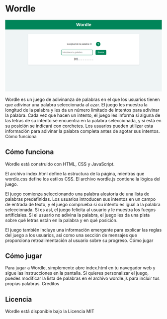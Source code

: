 # Wordle

![Captura de pantalla del juego Wordle](Worlde.png)

Wordle es un juego de adivinanza de palabras en el que los usuarios tienen que adivinar una palabra seleccionada al azar. El juego les muestra la longitud de la palabra y les da un número limitado de intentos para adivinar la palabra. Cada vez que hacen un intento, el juego les informa si alguna de las letras de su intento se encuentra en la palabra seleccionada, y si está en su posición se indicará con corchetes. Los usuarios pueden utilizar esta información para adivinar la palabra completa antes de agotar sus intentos.
Cómo funciona

## Cómo funciona

Wordle está construido con HTML, CSS y JavaScript. 

El archivo index.html define la estructura de la página, mientras que wordle.css define los estilos CSS. El archivo wordle.js contiene la lógica del juego.

El juego comienza seleccionando una palabra aleatoria de una lista de palabras predefinidas. Los usuarios introducen sus intentos en un campo de entrada de texto, y el juego comprueba si su intento es igual a la palabra seleccionada. Si es así, el juego felicita al usuario y le muestra los fuegos artificiales. Si el usuario no adivina la palabra, el juego les da una pista sobre qué letras están en la palabra y en qué posición.

El juego también incluye una información emergente para explicar las reglas del juego a los usuarios, así como una sección de mensajes que proporciona retroalimentación al usuario sobre su progreso.
Cómo jugar

## Cómo jugar

Para jugar a Wordle, simplemente abre index.html en tu navegador web y sigue las instrucciones en la pantalla. Si quieres personalizar el juego, puedes modificar la lista de palabras en el archivo wordle.js para incluir tus propias palabras.
Créditos

## Licencia 
Wordle está disponible bajo la Licencia MIT
